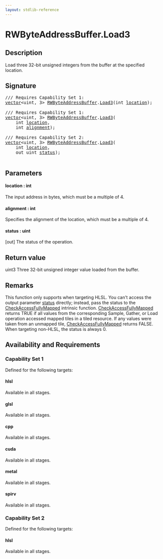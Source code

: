 ```yaml
---
layout: stdlib-reference
---
```


# RWByteAddressBuffer\.Load3

## Description

Load three 32-bit unsigned integers from the buffer at the specified location.



## Signature 

<pre>
/// Requires Capability Set 1:
<a href="../../vector/index.html" class="code_type">vector</a>&lt;<span class="code_keyword">uint</span>, 3&gt; <a href="../index.html" class="code_type">RWByteAddressBuffer</a>.<a href=".html">Load3</a>(<span class="code_keyword">int</span> <a href=".html#decl-location" class="code_param">location</a>);

/// Requires Capability Set 1:
<a href="../../vector/index.html" class="code_type">vector</a>&lt;<span class="code_keyword">uint</span>, 3&gt; <a href="../index.html" class="code_type">RWByteAddressBuffer</a>.<a href=".html">Load3</a>(
    <span class="code_keyword">int</span> <a href=".html#decl-location" class="code_param">location</a>,
    <span class="code_keyword">int</span> <a href=".html#decl-alignment" class="code_param">alignment</a>);

/// Requires Capability Set 2:
<a href="../../vector/index.html" class="code_type">vector</a>&lt;<span class="code_keyword">uint</span>, 3&gt; <a href="../index.html" class="code_type">RWByteAddressBuffer</a>.<a href=".html">Load3</a>(
    <span class="code_keyword">int</span> <a href=".html#decl-location" class="code_param">location</a>,
    <span class="code_keyword">out</span> <span class="code_keyword">uint</span> <a href=".html#decl-status" class="code_param">status</a>);

</pre>

## Parameters

####  <a id="decl-location"></a>location  : int
The input address in bytes, which must be a multiple of 4.

####  <a id="decl-alignment"></a>alignment  : int
Specifies the alignment of the location, which must be a multiple of 4.

####  <a id="decl-status"></a>status  : uint
\[out\] The status of the operation.


## Return value
<span class='code'>uint3</span> Three 32-bit unsigned integer value loaded from the buffer.


## Remarks

This function only supports when targeting HLSL.
You can't access the output parameter <span class='code'><a href=".html#decl-status" class="code_param">status</a></span> directly; instead,
pass the status to the <span class='code'><a href="../../../global-decls/checkaccessfullymapped-05bg.html">CheckAccessFullyMapped</a></span> intrinsic function.
<span class='code'><a href="../../../global-decls/checkaccessfullymapped-05bg.html">CheckAccessFullyMapped</a></span> returns TRUE if all values from the corresponding Sample,
Gather, or Load operation accessed mapped tiles in a tiled resource.
If any values were taken from an unmapped tile, <span class='code'><a href="../../../global-decls/checkaccessfullymapped-05bg.html">CheckAccessFullyMapped</a></span> returns FALSE.
When targeting non-HLSL, the status is always 0.


## Availability and Requirements

### Capability Set 1

Defined for the following targets:

#### hlsl
Available in all stages.

#### glsl
Available in all stages.

#### cpp
Available in all stages.

#### cuda
Available in all stages.

#### metal
Available in all stages.

#### spirv
Available in all stages.


### Capability Set 2

Defined for the following targets:

#### hlsl
Available in all stages.



